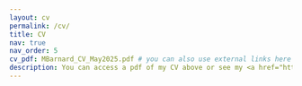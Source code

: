 ```yaml
---
layout: cv
permalink: /cv/
title: CV
nav: true
nav_order: 5
cv_pdf: MBarnard_CV_May2025.pdf # you can also use external links here
description: You can access a pdf of my CV above or see my <a href="https://scholar.google.com/citations?user=CqzDWAsAAAAJ">Google Scholar Page</a>
---
```


